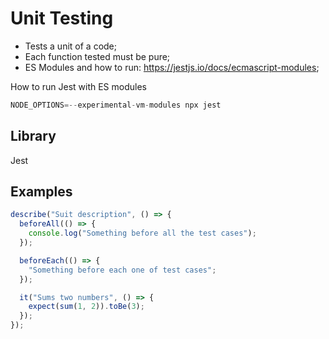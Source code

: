 # Unit Testing

- Tests a unit of a code;
- Each function tested must be pure;
- ES Modules and how to run: https://jestjs.io/docs/ecmascript-modules;

How to run Jest with ES modules

```javascript
NODE_OPTIONS=--experimental-vm-modules npx jest
```

## Library

Jest

## Examples

```javascript
describe("Suit description", () => {
  beforeAll(() => {
    console.log("Something before all the test cases");
  });

  beforeEach(() => {
    "Something before each one of test cases";
  });

  it("Sums two numbers", () => {
    expect(sum(1, 2)).toBe(3);
  });
});
```
